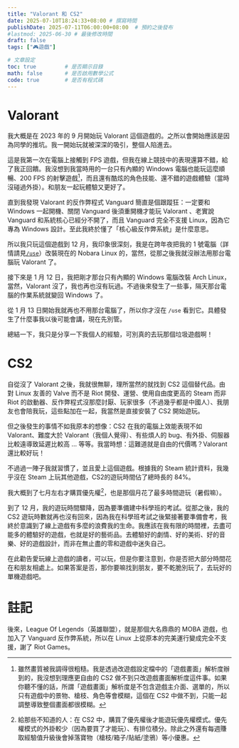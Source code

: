```yaml
---
title: "Valorant 和 CS2"
date: 2025-07-10T18:24:33+08:00 # 撰寫時間
publishDate: 2025-07-11T06:00:00+08:00  # 預約之後發布
#lastmod: 2025-06-30 # 最後修改時間
draft: false
tags: ["🎮️遊戲"]

# 文章設定
toc: true         # 是否顯示目錄
math: false       # 是否啟用數學公式
code: true        # 是否有程式碼
---
```


# Valorant

我大概是在 2023 年的 9 月開始玩 Valorant 這個遊戲的。之所以會開始應該是因為同學的推坑。我一開始玩就被深深的吸引，整個人陷進去。

這是我第一次在電腦上接觸到 FPS 遊戲，但我在線上競技中的表現還算不錯，給了我正回饋。我沒想到我當時用的一台只有內顯的 Windows 電腦也能玩這麼順暢、200 FPS 的射擊遊戲[^1]，而且還有酷炫的角色技能、還不錯的遊戲體驗（當時沒碰過外掛）。和朋友一起玩體驗又更好了。
[^1]: 雖然畫質被我調得很粗糙。我是透過改遊戲設定檔中的「遊戲畫面」解析度辦到的，我沒想到理應更自由的 CS2 做不到只改遊戲畫面解析度這件事。如果你聽不懂的話，所謂「遊戲畫面」解析度是不包含遊戲主介面、選單的，所以只有遊戲中的景物、槍枝、角色等會模糊，這個在 CS2 中做不到，只能一起調整導致整個畫面都很模糊。

直到我發現 Valorant 的反作弊程式 Vanguard 簡直是個跟蹤狂：一定要和 Windows 一起開機、關閉 Vanguard 後須重開機才能玩 Valorant 、老實說 Vanguard 和系統核心已經分不開了，而且 Vanguard 完全不支援 Linux，因為它專為 Windows 設計。至此我終於懂了「核心級反作弊系統」是什麼意思。

所以我只玩這個遊戲到 12 月，我印象很深刻，我是在跨年夜把我的 1 號電腦（詳情請見[`/use`](https://tux24.xyz/use)）改裝現在的 Nobara Linux 的，當然，從那之後我就沒辦法用那台電腦玩 Valorant 了。

接下來是 1 月 12 日，我把剛才那台只有內顯的 Windows 電腦改裝 Arch Linux，當然，Valorant 沒了，我也再也沒有玩過。不過後來發生了一些事，隔天那台電腦的作業系統就變回 Windows 了。

從 1 月 13 日開始我就再也不用那台電腦了，所以你才沒在 `/use` 看到它。具體發生了什麼事我以後可能會講，現在先別管。

總結一下，我只是分享一下我個人的經驗，可別真的去玩那個垃圾遊戲啊！

# CS2

自從沒了 Valorant 之後，我就很無聊，理所當然的就找到 CS2 這個替代品。由對 Linux 友善的 Valve 而不是 Riot 開發、運營、使用自由度更高的 Steam 而非 Riot 的啟動器、反作弊程式沒那麼討厭、玩家很多（不過幾乎都是中國人）、我朋友也會陪我玩，這些點加在一起，我當然是直接安裝了 CS2 開始遊玩。

但之後發生的事情不如我原本的想像：CS2 在我的電腦上效能表現不如 Valorant、難度大於 Valorant（我個人覺得）、有些煩人的 bug、有外掛、伺服器比較遠導致延遲比較高 … 等等。我當時想：這難道就是自由的代價嗎？Valorant 還比較好玩！

不過過一陣子我就習慣了，並且愛上這個遊戲。根據我的 Steam 統計資料，我幾乎沒在 Steam 上玩其他遊戲，CS2的遊玩時間佔了總時長的 84%。

我大概到了七月左右才購買優先權[^2]，也是那個月花了最多時間遊玩（暑假嘛）。
[^2]: 給那些不知道的人：在 CS2 中，購買了優先權後才能遊玩優先權模式。優先權模式的外掛較少（因為要買了才能玩）、有排位積分。除此之外還有每週賺取經驗值升級後會掉落寶物（槍枝/箱子/貼紙/塗鴉）等小優惠。

到了 12 月，我的遊玩時間驟降，因為要準備建中科學班的考試。從那之後，我的 CS2 遊玩時數就再也沒有回來，因為我在科學班考試之後緊接著要準備會考，我終於意識到了線上遊戲有多麼的浪費我的生命。我應該在我有限的時間裡，去盡可能多的體驗好的遊戲，也就是好的藝術品。去體驗好的劇情、好的美術、好的音樂、好的遊戲設計，而非在無止盡的零和遊戲中迷失自己。

在此勸告愛玩線上遊戲的讀者，可以玩，但是你要注意到，你是否把大部分時間花在和朋友相處上。如果答案是否，那你要嘛找到朋友，要不乾脆別玩了，去玩好的單機遊戲吧。

# 註記

後來，League Of Legends（英雄聯盟），就是那個大名鼎鼎的 MOBA 遊戲，也加入了 Vanguard 反作弊系統，所以在 Linux 上從原本的完美運行變成完全不支援，謝了 Riot Games。


